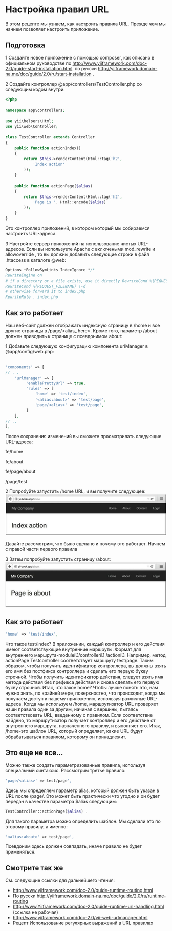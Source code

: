 Настройка правил URL
===
В этом рецепте мы узнаем, как настроить правила URL. 
Прежде чем мы начнем позволяет настроить приложение.

Подготовка
---
1 Создайте новое приложение с помощью composer, как описано в официальном руководстве по <http://www.yiiframework.com/doc-2.0/guide-start-installation.html>. по русски <http://yiiframework.domain-na.me/doc/guide/2.0/ru/start-installation> .

2 Создайте контроллер @app/controllers/TestController.php со следующим кодом внутри:
```php
<?php

namespace app\controllers;

use yii\helpers\Html;
use yii\web\Controller;

class TestController extends Controller
{
    public function actionIndex()
    {
        return $this->renderContent(Html::tag('h2',
            'Index action'
        ));
    }

    public function actionPage($alias)
    {
        return $this->renderContent(Html::tag('h2',
            'Page is '. Html::encode($alias)
        ));
    }
}
```
Это контроллер приложений, в котором который мы собираемся настроить URL-адреса.

3 Настройте сервер приложений на использование чистых URL-адресов. Если вы используете Apache с включеными mod_rewrite и allowoverride , то вы должны добавить следующие строки в файл .htaccess в каталоге @web:
```php
Options +FollowSymLinks IndexIgnore */*
RewriteEngine on
# if a directory or a file exists, use it directly RewriteCond %{REQUEST_FILENAME} !-f 
RewriteCond %{REQUEST_FILENAME} !-d
# otherwise forward it to index.php 
RewriteRule . index.php
```

Как это работает
---

Наш веб-сайт должен отображать индексную страницу в /home и все другие страницы в /page/<alias_ here>. Кроме того, параметр /about должен приводить к странице с псевдонимом about:

1 Добавьте следующую конфигурацию компонента urlManager в @app/config/web.php:

```php

'components' => [
// . .
    'urlManager' => [
         'enablePrettyUrl' => true,
         'rules' => [
             'home' => 'test/index',
             '<alias:about>' => 'test/page',
             'page/<alias>' => 'test/page',
         ]
    ],
// ..
],
```
После сохранения изменений вы сможете просматривать следующие URL-адреса:

fe/home

fe/about

fe/page/about

/page/test

2  Попробуйте запустить /home URL, и вы получите следующее: 
![](img/077_1.jpg)

Давайте рассмотрим, что было сделано и почему это работает. Начнем с правой части первого правила

3 Затем попробуйте запустить страницу /about:
![](img/077_2.jpg)

Как это работает
---
```php
'home' => 'test/index',
```
Что такое test/index? В приложении, каждый контроллер и его действия имеют соответствующие внутренние маршруты. Формат для внутреннего маршрута-moduleiD/controlleriD /actioniD. Например, метод actionPage Testcontroller соответствует маршруту test/page. Таким образом, чтобы получить идентификатор контроллера, вы должны взять его имя без постфикса контроллера и сделать его первую букву строчной. Чтобы получить идентификатор действия, следует взять имя метода действия без префикса действия и снова сделать его первую букву строчной.
Итак, что такое home? Чтобы лучше понять это, нам нужно знать, по крайней мере, поверхностно, что происходит, когда мы получаем доступ к нашему приложению, используя различные URL-адреса.
Когда мы используем /home, маршрутизатор URL проверяет наши правила один за другим, начиная с вершины, пытаясь соответствовать URL, введенному с правилом. Если соответствие найдено, то маршрутизатор получает контроллер и его действие от внутреннего маршрута, назначенного правилу, и выполняет его. Итак, /home-это шаблон URL, который определяет, какие URL будут обрабатываться правилом, которому он принадлежит.

Это еще не все...
---
Можно также создать параметризованные правила, используя специальный синтаксис. Рассмотрим третье правило: 
```php
'page/<alias>' => test/page',
```
Здесь мы определяем параметр alias, который должен быть указан в URL после /page/. Это может быть практически что угодно и он будет передан в качестве параметра $alias следующим:
```php
TestController::actionPage($alias) .
```
Для такого параметра можно определить шаблон. Мы сделали это по второму правилу, а именно:

```php
'<alias:about>' => test/page',
```

Псевдоним здесь должен совпадать, иначе правило не будет применяться.

Смотрите так же
---
См. следующие ссылки для дальнейшего чтения:
* <http://www.yiiframework.com/doc-2.0/guide-runtime-routing.html>
* По русски <http://yiiframework.domain-na.me/doc/guide/2.0/ru/runtime-routing>
* <http://www.Yiiframework.com/doc-2.0/guide-runtime-url-handling.html> (ссылка не рабочая)
* <http://www.yiiframework.com/doc-2.0/yii-web-urlmanager.html>
* Рецепт Использование регулярных выражений в URL правилах

